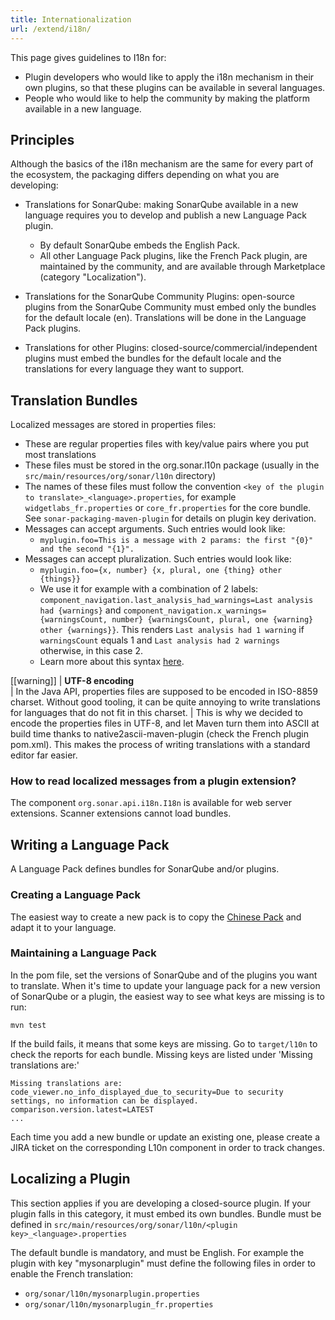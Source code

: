 ```yaml
---
title: Internationalization
url: /extend/i18n/
---
```


This page gives guidelines to I18n for:

* Plugin developers who would like to apply the i18n mechanism in their own plugins, so that these plugins can be available in several languages.
* People who would like to help the community by making the platform available in a new language.

## Principles
Although the basics of the i18n mechanism are the same for every part of the ecosystem, the packaging differs depending on what you are developing:

* Translations for SonarQube: making SonarQube available in a new language requires you to develop and publish a new Language Pack plugin. 
   * By default SonarQube embeds the English Pack.
   * All other Language Pack plugins, like the French Pack plugin, are maintained by the community, and are available through Marketplace (category "Localization").
* Translations for the SonarQube Community Plugins: open-source plugins from the SonarQube Community must embed only the bundles for the default locale (en). Translations will be done in the Language Pack plugins.

* Translations for other Plugins: closed-source/commercial/independent plugins must embed the bundles for the default locale and the translations for every language they want to support.

## Translation Bundles
Localized messages are stored in properties files:

* These are regular properties files with key/value pairs where you put most translations
* These files must be stored in the org.sonar.l10n package (usually in the `src/main/resources/org/sonar/l10n` directory)
* The names of these files must follow the convention `<key of the plugin to translate>_<language>.properties`, for example `widgetlabs_fr.properties` or `core_fr.properties` for the core bundle. See `sonar-packaging-maven-plugin` for details on plugin key derivation.
* Messages can accept arguments. Such entries would look like:
   * `myplugin.foo=This is a message with 2 params: the first "{0}" and the second "{1}".`
* Messages can accept pluralization. Such entries would look like:
   * `myplugin.foo={x, number} {x, plural, one {thing} other {things}}`
   * We use it for example with a combination of 2 labels: `component_navigation.last_analysis_had_warnings=Last analysis had {warnings}` and `component_navigation.x_warnings={warningsCount, number} {warningsCount, plural, one {warning} other {warnings}}`. This renders `Last analysis had 1 warning` if `warningsCount` equals 1 and `Last analysis had 2 warnings` otherwise, in this case 2.
   * Learn more about this syntax [here](https://formatjs.io/guides/message-syntax/#plural-format).
   
[[warning]]
| **UTF-8 encoding**  
| In the Java API, properties files are supposed to be encoded in ISO-8859 charset. Without good tooling, it can be quite annoying to write translations for languages that do not fit in this charset.
| This is why we decided to encode the properties files in UTF-8, and let Maven turn them into ASCII at build time thanks to native2ascii-maven-plugin (check the French plugin pom.xml). This makes the process of writing translations with a standard editor far easier.

### How to read localized messages from a plugin extension?
The component `org.sonar.api.i18n.I18n` is available for web server extensions. Scanner extensions cannot load bundles.

## Writing a Language Pack
A Language Pack defines bundles for SonarQube and/or plugins.

### Creating a Language Pack
The easiest way to create a new pack is to copy the [Chinese Pack](https://github.com/SonarQubeCommunity/sonar-l10n-zh) and adapt it to your language.

### Maintaining a Language Pack
In the pom file, set the versions of SonarQube and of the plugins you want to translate. When it's time to update your language pack for a new version of SonarQube or a plugin, the easiest way to see what keys are missing is to run:
```
mvn test
```
If the build fails, it means that some keys are missing. Go to `target/l10n` to check the reports for each bundle. Missing keys are listed under 'Missing translations are:'
```
Missing translations are:
code_viewer.no_info_displayed_due_to_security=Due to security settings, no information can be displayed.
comparison.version.latest=LATEST
...
```

Each time you add a new bundle or update an existing one, please create a JIRA ticket on the corresponding L10n component in order to track changes.

## Localizing a Plugin
This section applies if you are developing a closed-source plugin. If your plugin falls in this category, it must embed its own bundles. Bundle must be defined in `src/main/resources/org/sonar/l10n/<plugin key>_<language>.properties`

The default bundle is mandatory, and must be English. For example the plugin with key "mysonarplugin" must define the following files in order to enable the French translation:

* `org/sonar/l10n/mysonarplugin.properties`
* `org/sonar/l10n/mysonarplugin_fr.properties`
